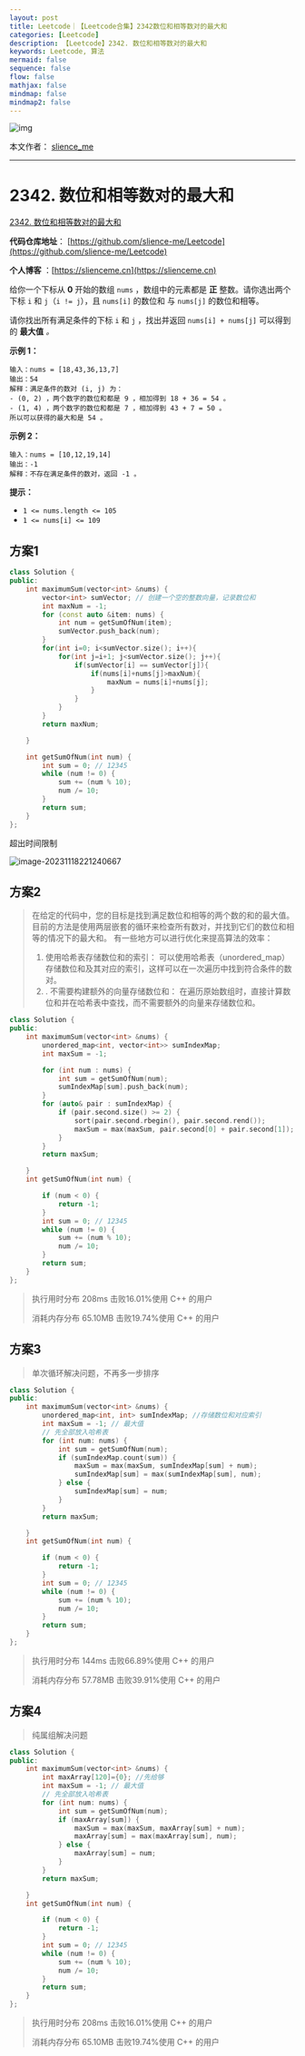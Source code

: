 ```yaml
---
layout: post
title: Leetcode｜【Leetcode合集】2342数位和相等数对的最大和
categories: [Leetcode]
description: 【Leetcode】2342. 数位和相等数对的最大和
keywords: Leetcode, 算法
mermaid: false
sequence: false
flow: false
mathjax: false
mindmap: false
mindmap2: false
---
```


![img](/images/posts/logo_slienceme3.png)

本文作者： [slience_me](https://slienceme.cn/)

---

# 2342. 数位和相等数对的最大和

[2342. 数位和相等数对的最大和](https://leetcode.cn/problems/max-sum-of-a-pair-with-equal-sum-of-digits/)

**代码仓库地址**： [https://github.com/slience-me/Leetcode](https://github.com/slience-me/Leetcode)

**个人博客** ：[https://slienceme.cn](https://slienceme.cn)

给你一个下标从 **0** 开始的数组 `nums` ，数组中的元素都是 **正** 整数。请你选出两个下标 `i` 和 `j`（`i != j`），且 `nums[i]` 的数位和 与 `nums[j]` 的数位和相等。

请你找出所有满足条件的下标 `i` 和 `j` ，找出并返回 `nums[i] + nums[j]` 可以得到的 **最大值** *。*

 **示例 1：**

```
输入：nums = [18,43,36,13,7]
输出：54
解释：满足条件的数对 (i, j) 为：
- (0, 2) ，两个数字的数位和都是 9 ，相加得到 18 + 36 = 54 。
- (1, 4) ，两个数字的数位和都是 7 ，相加得到 43 + 7 = 50 。
所以可以获得的最大和是 54 。
```

**示例 2：**

```
输入：nums = [10,12,19,14]
输出：-1
解释：不存在满足条件的数对，返回 -1 。
```

**提示：**

- `1 <= nums.length <= 105`
- `1 <= nums[i] <= 109`



## 方案1

```cpp
class Solution {
public:
    int maximumSum(vector<int> &nums) {
        vector<int> sumVector; // 创建一个空的整数向量，记录数位和
        int maxNum = -1;
        for (const auto &item: nums) {
            int num = getSumOfNum(item);
            sumVector.push_back(num);
        }
        for(int i=0; i<sumVector.size(); i++){
            for(int j=i+1; j<sumVector.size(); j++){
                if(sumVector[i] == sumVector[j]){
                    if(nums[i]+nums[j]>maxNum){
                        maxNum = nums[i]+nums[j];
                    }
                }
            }
        }
        return maxNum;

    }

    int getSumOfNum(int num) {
        int sum = 0; // 12345
        while (num != 0) {
            sum += (num % 10);
            num /= 10;
        }
        return sum;
    }
};
```

超出时间限制

![image-20231118221240667](/images/posts/image-20231118221240667.png)

## 方案2

> 在给定的代码中，您的目标是找到满足数位和相等的两个数的和的最大值。目前的方法是使用两层嵌套的循环来检查所有数对，并找到它们的数位和相等的情况下的最大和。
> 有一些地方可以进行优化来提高算法的效率：
>
> 1. 使用哈希表存储数位和的索引： 可以使用哈希表（unordered_map）存储数位和及其对应的索引，这样可以在一次遍历中找到符合条件的数对。
> 2. . 不需要构建额外的向量存储数位和： 在遍历原始数组时，直接计算数位和并在哈希表中查找，而不需要额外的向量来存储数位和。

```cpp
class Solution {
public:
    int maximumSum(vector<int> &nums) {
        unordered_map<int, vector<int>> sumIndexMap;
        int maxSum = -1;

        for (int num : nums) {
            int sum = getSumOfNum(num);
            sumIndexMap[sum].push_back(num);
        }
        for (auto& pair : sumIndexMap) {
            if (pair.second.size() >= 2) {
                sort(pair.second.rbegin(), pair.second.rend());
                maxSum = max(maxSum, pair.second[0] + pair.second[1]);
            }
        }
        return maxSum;

    }
    int getSumOfNum(int num) {

        if (num < 0) {
            return -1;
        }
        int sum = 0; // 12345
        while (num != 0) {
            sum += (num % 10);
            num /= 10;
        }
        return sum;
    }
};
```

> 执行用时分布 208ms 击败16.01%使用 C++ 的用户
>
> 消耗内存分布 65.10MB 击败19.74%使用 C++ 的用户

## 方案3

> 单次循环解决问题，不再多一步排序

```cpp
class Solution {
public:
    int maximumSum(vector<int> &nums) {
        unordered_map<int, int> sumIndexMap; //存储数位和对应索引
        int maxSum = -1; // 最大值
        // 先全部放入哈希表
        for (int num: nums) {
            int sum = getSumOfNum(num);
            if (sumIndexMap.count(sum)) {
                maxSum = max(maxSum, sumIndexMap[sum] + num);
                sumIndexMap[sum] = max(sumIndexMap[sum], num);
            } else {
                sumIndexMap[sum] = num;
            }
        }
        return maxSum;

    }
    int getSumOfNum(int num) {

        if (num < 0) {
            return -1;
        }
        int sum = 0; // 12345
        while (num != 0) {
            sum += (num % 10);
            num /= 10;
        }
        return sum;
    }
};
```

> 执行用时分布 144ms 击败66.89%使用 C++ 的用户
>
> 消耗内存分布 57.78MB 击败39.91%使用 C++ 的用户

## 方案4

> 纯属组解决问题

```cpp
class Solution {
public:
    int maximumSum(vector<int> &nums) {
        int maxArray[120]={0}; //先给够
        int maxSum = -1; // 最大值
        // 先全部放入哈希表
        for (int num: nums) {
            int sum = getSumOfNum(num);
            if (maxArray[sum]) {
                maxSum = max(maxSum, maxArray[sum] + num);
                maxArray[sum] = max(maxArray[sum], num);
            } else {
                maxArray[sum] = num;
            }
        }
        return maxSum;

    }
    int getSumOfNum(int num) {

        if (num < 0) {
            return -1;
        }
        int sum = 0; // 12345
        while (num != 0) {
            sum += (num % 10);
            num /= 10;
        }
        return sum;
    }
};
```

> 执行用时分布 208ms 击败16.01%使用 C++ 的用户
>
> 消耗内存分布 65.10MB 击败19.74%使用 C++ 的用户
